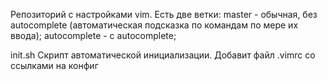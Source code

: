Репозиторий с настройками vim.
Есть две ветки:
master - обычная, без autocomplete (автоматическая подсказка по командам по мере их ввода);
autocomplete - с autocomplete;

init.sh
Скрипт автоматической инициализации. Добавит файл .vimrc со ссылками на конфиг

